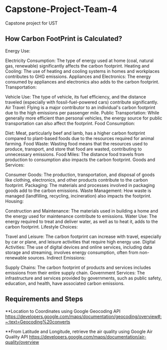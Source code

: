 # Capstone-Project-Team-4
Capstone project for UST 

## How Carbon FootPrint is Calculated?

Energy Use:

Electricity Consumption: The type of energy used at home (coal, natural gas, renewable) significantly affects the carbon footprint.
Heating and Cooling: The use of heating and cooling systems in homes and workplaces contributes to GHG emissions.
Appliances and Electronics: The energy consumed by appliances and electronics also adds to the carbon footprint.
Transportation:

Vehicle Use: The type of vehicle, its fuel efficiency, and the distance traveled (especially with fossil-fuel-powered cars) contribute significantly.
Air Travel: Flying is a major contributor to an individual's carbon footprint due to the high emissions per passenger mile.
Public Transportation: While generally more efficient than personal vehicles, the energy source for public transportation can also affect the footprint.
Food Consumption:

Diet: Meat, particularly beef and lamb, has a higher carbon footprint compared to plant-based foods due to the resources required for animal farming.
Food Waste: Wasting food means that the resources used to produce, transport, and store that food are wasted, contributing to unnecessary emissions.
Food Miles: The distance food travels from production to consumption also impacts the carbon footprint.
Goods and Services:

Consumer Goods: The production, transportation, and disposal of goods like clothing, electronics, and other products contribute to the carbon footprint.
Packaging: The materials and processes involved in packaging goods add to the carbon emissions.
Waste Management: How waste is managed (landfilling, recycling, incineration) also impacts the footprint.
Housing:

Construction and Maintenance: The materials used in building a home and the energy used for maintenance contribute to emissions.
Water Use: The energy required to treat and deliver water, as well as to heat it, adds to the carbon footprint.
Lifestyle Choices:

Travel and Leisure: The carbon footprint can increase with travel, especially by car or plane, and leisure activities that require high energy use.
Digital Activities: The use of digital devices and online services, including data storage and streaming, involves energy consumption, often from non-renewable sources.
Indirect Emissions:

Supply Chains: The carbon footprint of products and services includes emissions from their entire supply chain.
Government Services: The infrastructure and services provided by governments, such as public safety, education, and health, have associated carbon emissions.



## Requirements and Steps

**Location to Coordinates using Google Geocoding API
https://developers.google.com/maps/documentation/geocoding/overview#:~:text=Geocoding%20converts

**From Latitude and Longitude, retrieve the air quality using Google Air Quality API
https://developers.google.com/maps/documentation/air-quality/overview



